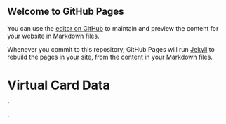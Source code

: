 ## Welcome to GitHub Pages

You can use the [editor on GitHub](https://github.com/Briyani-monster/virtual-card/edit/gh-pages/index.md) to maintain and preview the content for your website in Markdown files.

Whenever you commit to this repository, GitHub Pages will run [Jekyll](https://jekyllrb.com/) to rebuild the pages in your site, from the content in your Markdown files.

# Virtual Card Data

`
  
`
